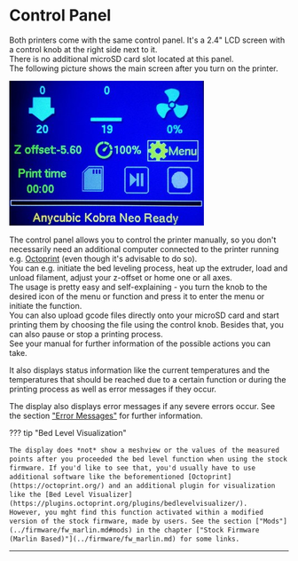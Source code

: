<link rel=”manifest” href=”docs/manifest.webmanifest”>

# Control Panel  
Both printers come with the same control panel. It's a 2.4" LCD screen with a control knob at the right side next to it.  
There is no additional microSD card slot located at this panel.  
The following picture shows the main screen after you turn on the printer.  

![Main screen](../assets/images/display_start_web.jpg)

The control panel allows you to control the printer manually, so you don't necessarily need an additional computer connected to the printer running e.g. [Octoprint](https://octoprint.org/) (even though it's advisable to do so).  
You can e.g. initiate the bed leveling process, heat up the extruder, load and unload filament, adjust your z-offset or home one or all axes.  
The usage is pretty easy and self-explaining - you turn the knob to the desired icon of the menu or function and press it to enter the menu or initiate the function.  
You can also upload gcode files directly onto your microSD card and start printing them by choosing the file using the control knob. Besides that, you can also pause or stop a printing process.  
See your manual for further information of the possible actions you can take.  
  
It also displays status information like the current temperatures and the temperatures that should be reached due to a certain function or during the printing process as well as error messages if they occur. 
  
The display also displays error messages if any severe errors occur. See the section ["Error Messages"](../problems.md#error-messages) for further information.  
  
??? tip "Bed Level Visualization"

    The display does *not* show a meshview or the values of the measured points after you proceeded the bed level function when using the stock firmware. If you'd like to see that, you'd usually have to use additional software like the beforementioned [Octoprint](https://octoprint.org/) and an additional plugin for visualization like the [Bed Level Visualizer](https://plugins.octoprint.org/plugins/bedlevelvisualizer/).  
    However, you mght find this function activated within a modified version of the stock firmware, made by users. See the section ["Mods"](../firmware/fw_marlin.md#mods) in the chapter ["Stock Firmware (Marlin Based)"](../firmware/fw_marlin.md) for some links.    
  

---

<script type='text/javascript' src='https://storage.ko-fi.com/cdn/widget/Widget_2.js'></script><script type='text/javascript'>kofiwidget2.init('Donate some treats for my cats', '#e08d28', 'U6U5NPB51');kofiwidget2.draw();</script> 
